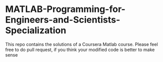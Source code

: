 # MATLAB-Programming-for-Engineers-and-Scientists-Specialization
This repo contains the solutions of a Coursera Matlab course. Please feel free to do pull request, if you think your modified code is better to make sense

